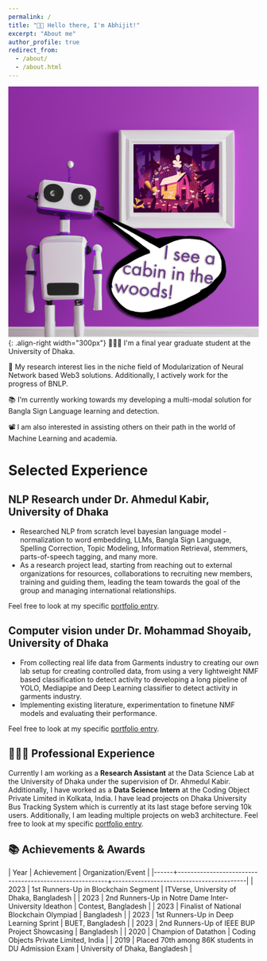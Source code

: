 ```yaml
---
permalink: /
title: "👋🏼 Hello there, I'm Abhijit!"
excerpt: "About me"
author_profile: true
redirect_from: 
  - /about/
  - /about.html
---
```




![Illustration of combining vision and language modalities](/images/image_to_text_vis.png){: .align-right width="300px"}
👨🏻‍💻 I'm a final year graduate student at the University of Dhaka.

🔬 My research interest lies in the niche field of Modularization of Neural Network based Web3 solutions. Additionally, I actively work for the progress of BNLP.

📚 I'm currently working towards my developing a multi-modal solution for Bangla Sign Language learning and detection.

📽️ I am also interested in assisting others on their path in the world of Machine Learning and academia.

# Selected Experience

## NLP Research  under Dr. Ahmedul Kabir, University of Dhaka
- Researched NLP from scratch level bayesian language model - normalization to word embedding, LLMs, Bangla Sign Language, Spelling Correction, Topic Modeling, Information Retrieval, stemmers, parts-of-speech tagging, and many more.
- As a research project lead, starting from reaching out to external organizations for resources, collaborations to recruiting new members, training and guiding them, leading the team towards the goal of the group and managing international relationships. 

Feel free to look at my specific [portfolio entry](https://abj-paul.github.io/files/resume.pdf).

## Computer vision under Dr. Mohammad Shoyaib, University of Dhaka
- From collecting real life data from Garments industry to creating our own lab setup for creating controlled data, from using a very lightweight NMF based classification to detect activity to developing a long pipeline of YOLO, Mediapipe and Deep Learning classifier to detect activity in garments industry.
- Implementing existing literature, experimentation to finetune NMF models and evaluating their performance.

Feel free to look at my specific [portfolio entry](https://abj-paul.github.io/files/resume.pdf).

## 👨🏻‍🔬 Professional Experience
Currently I am working as a **Research Assistant** at the Data Science Lab at the University of Dhaka under the supervision of Dr. Ahmedul Kabir.
Additionally, I have worked as a **Data Science Intern** at the Coding Object Private Limited in Kolkata, India.
I have lead projects on Dhaka University Bus Tracking System which is currently at its last stage before serving 10k users. Additionally, I am leading multiple projects on web3 architecture. Feel free to look at my specific [portfolio entry](https://abj-paul.github.io/files/resume.pdf).

## 📚 Achievements & Awards
| Year | Achievement                                            | Organization/Event                       |
|------+--------------------------------------------------------+------------------------------------------|
| 2023 | 1st Runners-Up in Blockchain Segment                   | ITVerse, University of Dhaka, Bangladesh |
| 2023 | 2nd Runners-Up in Notre Dame Inter-University Ideathon | Contest, Bangladesh                      |
| 2023 | Finalist of National Blockchain Olympiad               | Bangladesh                               |
| 2023 | 1st Runners-Up in Deep Learning Sprint                 | BUET, Bangladesh                         |
| 2023 | 2nd Runners-Up of IEEE BUP Project Showcasing          | Bangladesh                               |
| 2020 | Champion of Datathon                                   | Coding Objects Private Limited, India    |
| 2019 | Placed 70th among 86K students in DU Admission Exam    | University of Dhaka, Bangladesh          |






